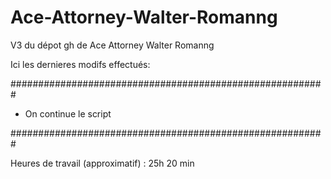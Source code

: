 # Ace-Attorney-Walter-Romanng

V3 du dépot gh de Ace Attorney Walter Romanng

Ici les dernieres modifs effectués:

#########################################################

- On continue le script

#########################################################

Heures de travail (approximatif) : 25h 20 min
